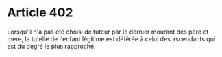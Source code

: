 # Article 402

Lorsqu'il n'a pas été choisi de tuteur par le dernier mourant des père et mère, la tutelle de l'enfant légitime est déférée à celui des ascendants qui est du degré le plus rapproché.